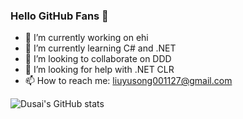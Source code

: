 ### Hello GitHub Fans 👋

- 🔭 I’m currently working on ehi
- 🌱 I’m currently learning C# and .NET
- 👯 I’m looking to collaborate on DDD
- 🤔 I’m looking for help with .NET CLR
- 📫 How to reach me: liuyusong001127@gmail.com

![Dusai's GitHub stats](https://github-readme-stats.vercel.app/api?username=EasonLiu)

